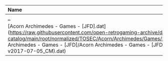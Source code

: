 |Name|Size|
|:---|---:|
|[..](../index.html)|DIR|
|[Acorn Archimedes - Games - [JFD].dat](https://raw.githubusercontent.com/open-retrogaming-archive/dat-catalog/main/root/normalized/TOSEC/Acorn/Archimedes/Games/[JFD]/Acorn Archimedes - Games - [JFD]/Acorn Archimedes - Games - [JFD] (TOSEC-v2017-07-05_CM).dat)|34908|
